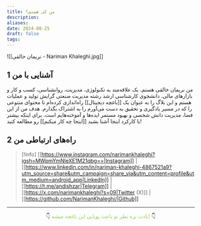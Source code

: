 ```yaml
---
title: من کی هستم؟
description: 
aliases: 
date: 2024-08-25
draft: false
tags:
---
```

![[نریمان خالقی - Nariman Khaleghi.jpg]]
## 1 آشنایی با من
من نریمان خالقی هستم، یک علاقه‌مند به تکنولوژی، مدیریت، روانشناسی، کسب و کار و بازارهای مالی. دانشجوی کارشناسی ارشد رشته مدیریت صنعتی گرایش تولید و عملیات هستم و این بلاگ را به عنوان یک [[باغچه دیجیتال]] راه‌اندازی کرده‌ام تا محتوای متنوعی را که در مسیر یادگیری و تحقیق به دست می‌آورم را به اشتراک بگذارم. هدف من از این فضا، مدیریت دانش شخصی و بهبود مستمر ایده‌ها و آموخته‌هایم است.
برای اینکه بیشتر با کارکرد اینجا آشنا بشید [[اینجا چه کار میکنم]] رو مطالعه کنید!
## 2 راه‌های ارتباطی من
>[!info]
> [[https://www.instagram.com/narimankhaleghi?igsh=MWpmYmNleXE1M21qbg==|Instagram]] | [[https://www.linkedin.com/in/nariman-khaleghi-4867521a9?utm_source=share&utm_campaign=share_via&utm_content=profile&utm_medium=android_app|LinkedIn]] | [[https://t.me/andishzar|Telegram]] | [[https://x.com/narimankhaleghi?s=09|Twitter (X)]] | [[https://github.com/NarimanKhaleghi/|Github]]

---
<center>👇 <font color="#92d050">یادت نره نظر تو باعث پویایی این باغچه میشه!</font> 👇</center>
